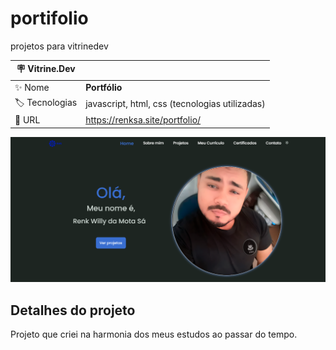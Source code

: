 # portifolio
projetos para vitrinedev

| :placard: Vitrine.Dev |     |
| -------------  | --- |
| :sparkles: Nome        | **Portfólio**
| :label: Tecnologias | javascript, html, css (tecnologias utilizadas)
| :rocket: URL         | https://renksa.site/portfolio/

<!-- Inserir imagem com a #vitrinedev ao final do link -->
![](https://raw.githubusercontent.com/RenkSa/RenkSa.github.io/main/portfolio/myportfolio.png#vitrinedev)

## Detalhes do projeto

Projeto que criei na harmonia dos meus estudos ao passar do tempo.
